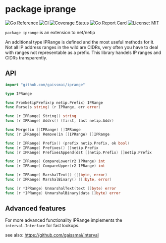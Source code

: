 # package iprange
[![Go Reference](https://pkg.go.dev/badge/github.com/gaissmai/iprange.svg)](https://pkg.go.dev/github.com/gaissmai/iprange#section-documentation)
[![CI](https://github.com/gaissmai/iprange/actions/workflows/go.yml/badge.svg)](https://github.com/gaissmai/iprange/actions/workflows/go.yml)
[![Coverage Status](https://coveralls.io/repos/github/gaissmai/iprange/badge.svg?branch=master)](https://coveralls.io/github/gaissmai/iprange?branch=master)
[![Go Report Card](https://goreportcard.com/badge/github.com/gaissmai/iprange)](https://goreportcard.com/report/github.com/gaissmai/iprange)
[![License: MIT](https://img.shields.io/badge/License-MIT-yellow.svg)](https://opensource.org/licenses/MIT)


`package iprange` is an extension to net/netip

An additional type IPRange is defined and the most useful methods for it. Not all IP address ranges in the wild are CIDRs,
very often you have to deal with ranges not representable as a prefix. This library handels IP ranges and CIDRs transparently. 

## API

```go
import "github.com/gaissmai/iprange"

type IPRange

func FromNetipPrefix(p netip.Prefix) IPRange
func Parse(s string) (r IPRange, err error)

func (r IPRange) String() string
func (r IPRange) Addrs() (first, last netip.Addr)

func Merge(in []IPRange) []IPRange
func (r IPRange) Remove(in []IPRange) []IPRange

func (r IPRange) Prefix() (prefix netip.Prefix, ok bool)
func (r IPRange) Prefixes() []netip.Prefix
func (r IPRange) PrefixesAppend(dst []netip.Prefix) []netip.Prefix

func (r IPRange) CompareLower(r2 IPRange) int
func (r IPRange) CompareUpper(r2 IPRange) int

func (r IPRange) MarshalText() ([]byte, error)
func (r IPRange) MarshalBinary() ([]byte, error)

func (r *IPRange) UnmarshalText(text []byte) error
func (r *IPRange) UnmarshalBinary(data []byte) error
```

## Advanced features
For more advanced functionality IPRange implements the `interval.Interface` for fast lookups.

see also: https://github.com/gaissmai/interval
